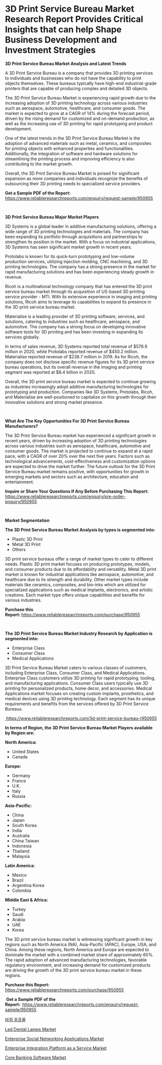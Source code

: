 <p><h1>3D Print Service Bureau Market Research Report Provides Critical Insights that can help Shape Business Development and Investment Strategies</h1></p><p><strong>3D Print Service Bureau Market Analysis and Latest Trends</strong></p>
<p><p>A 3D Print Service Bureau is a company that provides 3D printing services to individuals and businesses who do not have the capability to print objects themselves. These bureaus typically have high-end industrial-grade printers that are capable of producing complex and detailed 3D objects.</p><p>The 3D Print Service Bureau Market is experiencing rapid growth due to the increasing adoption of 3D printing technology across various industries such as aerospace, automotive, healthcare, and consumer goods. The market is expected to grow at a CAGR of 14% during the forecast period, driven by the rising demand for customized and on-demand production, as well as the increasing use of 3D printing for rapid prototyping and product development.</p><p>One of the latest trends in the 3D Print Service Bureau Market is the adoption of advanced materials such as metal, ceramics, and composites for printing objects with enhanced properties and functionalities. Additionally, the integration of software and hardware solutions for streamlining the printing process and improving efficiency is also contributing to the market growth.</p><p>Overall, the 3D Print Service Bureau Market is poised for significant expansion as more companies and individuals recognize the benefits of outsourcing their 3D printing needs to specialized service providers.</p></p>
<p><strong>Get a Sample PDF of the Report:&nbsp;</strong> <a href="https://www.reliableresearchreports.com/enquiry/request-sample/950955">https://www.reliableresearchreports.com/enquiry/request-sample/950955</a></p>
<p>&nbsp;</p>
<p><strong>3D Print Service Bureau Major Market Players</strong></p>
<p><p>3D Systems is a global leader in additive manufacturing solutions, offering a wide range of 3D printing technologies and materials. The company has been expanding its portfolio through acquisitions and partnerships to strengthen its position in the market. With a focus on industrial applications, 3D Systems has seen significant market growth in recent years.</p><p>Protolabs is known for its quick-turn prototyping and low-volume production services, utilizing injection molding, CNC machining, and 3D printing technologies. The company has a strong presence in the market for rapid manufacturing solutions and has been experiencing steady growth in revenue.</p><p>Ricoh is a multinational technology company that has entered the 3D print service bureau market through its acquisition of US-based 3D printing service provider - MTI. With its extensive experience in imaging and printing solutions, Ricoh aims to leverage its capabilities to expand its presence in the 3D print service bureau market.</p><p>Materialise is a leading provider of 3D printing software, services, and solutions, catering to industries such as healthcare, aerospace, and automotive. The company has a strong focus on developing innovative software tools for 3D printing and has been investing in expanding its services globally.</p><p>In terms of sales revenue, 3D Systems reported total revenue of $576.9 million in 2020, while Protolabs reported revenue of $450.2 million. Materialise reported revenue of $238.7 million in 2019. As for Ricoh, the company does not disclose specific revenue figures for its 3D print service bureau operations, but its overall revenue in the imaging and printing segment was reported at $8.4 billion in 2020.</p><p>Overall, the 3D print service bureau market is expected to continue growing as industries increasingly adopt additive manufacturing technologies for prototyping and production. Companies like 3D Systems, Protolabs, Ricoh, and Materialise are well-positioned to capitalize on this growth through their innovative solutions and strong market presence.</p></p>
<p>&nbsp;</p>
<p><strong>What Are The Key Opportunities For 3D Print Service Bureau Manufacturers?</strong></p>
<p><p>The 3D Print Service Bureau market has experienced a significant growth in recent years, driven by increasing adoption of 3D printing technologies across various industries such as aerospace, healthcare, automotive and consumer goods. The market is projected to continue to expand at a rapid pace, with a CAGR of over 20% over the next five years. Factors such as technological advancements, cost-effectiveness and customization options are expected to drive the market further. The future outlook for the 3D Print Service Bureau market remains positive, with opportunities for growth in emerging markets and sectors such as architecture, education and entertainment.</p></p>
<p><strong>Inquire or Share Your Questions If Any Before Purchasing This Report:</strong> <a href="https://www.reliableresearchreports.com/enquiry/pre-order-enquiry/950955">https://www.reliableresearchreports.com/enquiry/pre-order-enquiry/950955</a></p>
<p>&nbsp;</p>
<p><strong>Market Segmentation</strong></p>
<p><strong>The 3D Print Service Bureau Market Analysis by types is segmented into:</strong></p>
<p><ul><li>Plastic 3D Print</li><li>Metal 3D Print</li><li>Others</li></ul></p>
<p><p>3D print service bureaus offer a range of market types to cater to different needs. Plastic 3D print market focuses on producing prototypes, models, and consumer products due to its affordability and versatility. Metal 3D print market is known for industrial applications like aerospace, automotive, and healthcare due to its strength and durability. Other market types include materials like ceramics, composites, and bio-inks which are utilized for specialized applications such as medical implants, electronics, and artistic creations. Each market type offers unique capabilities and benefits for various industries.</p></p>
<p><strong>Purchase this Report:&nbsp;</strong><a href="https://www.reliableresearchreports.com/purchase/950955">https://www.reliableresearchreports.com/purchase/950955</a></p>
<p>&nbsp;</p>
<p><strong>The 3D Print Service Bureau Market Industry Research by Application is segmented into:</strong></p>
<p><ul><li>Enterprise Class</li><li>Consumer Class</li><li>Medical Applications</li></ul></p>
<p><p>3D Print Service Bureau Market caters to various classes of customers, including Enterprise Class, Consumer Class, and Medical Applications. Enterprise Class customers utilize 3D printing for rapid prototyping, tooling, and manufacturing applications. Consumer Class users typically use 3D printing for personalized products, home decor, and accessories. Medical Applications market focuses on creating custom implants, prosthetics, and medical devices using 3D printing technology. Each segment has its unique requirements and benefits from the services offered by 3D Print Service Bureaus.</p></p>
<p><a href="https://www.reliableresearchreports.com/3d-print-service-bureau-r950955">&nbsp;https://www.reliableresearchreports.com/3d-print-service-bureau-r950955</a></p>
<p><strong>In terms of Region, the 3D Print Service Bureau Market Players available by Region are:</strong></p>
<p>
    <p> <strong> North America: </strong>
        <ul>
            <li>United States</li>
            <li>Canada</li>
        </ul>
        </p> 
    <p> <strong> Europe: </strong>
        <ul>
            <li>Germany</li>
            <li>France</li>
            <li>U.K.</li>
            <li>Italy</li>
            <li>Russia</li>
        </ul>
        </p> 
    <p> <strong> Asia-Pacific: </strong>
        <ul>
            <li>China</li>
            <li>Japan</li>
            <li>South Korea</li>
            <li>India</li>
            <li>Australia</li>
            <li>China Taiwan</li>
            <li>Indonesia</li>
            <li>Thailand</li>
            <li>Malaysia</li>
        </ul>
        </p> 
    <p> <strong> Latin America: </strong>
        <ul>
            <li>Mexico</li>
            <li>Brazil</li>
            <li>Argentina Korea</li>
            <li>Colombia</li>
        </ul>
        </p> 
    <p> <strong> Middle East & Africa: </strong>
        <ul>
            <li>Turkey</li>
            <li>Saudi</li>
            <li>Arabia</li>
            <li>UAE</li>
            <li>Korea</li>
        </ul>
    </p>
    </p>
<p><p>The 3D print service bureau market is witnessing significant growth in key regions such as North America (NA), Asia-Pacific (APAC), Europe, USA, and China. Among these regions, North America and Europe are expected to dominate the market with a combined market share of approximately 60%. The rapid adoption of advanced manufacturing technologies, favorable regulatory environment, and increasing demand for customized products are driving the growth of the 3D print service bureau market in these regions.</p></p>
<p><strong>Purchase this Report: </strong><a href="https://www.reliableresearchreports.com/purchase/950955">https://www.reliableresearchreports.com/purchase/950955</a></p>
<p>&nbsp;<strong>Get a Sample PDF of the Report:&nbsp;&nbsp;</strong><a href="https://www.reliableresearchreports.com/enquiry/request-sample/950955">https://www.reliableresearchreports.com/enquiry/request-sample/950955</a></p>
<p><strong></strong></p>
<p><p><a href="https://github.com/sammyUltyylrich9067856/Market-Research-Report-List-1/blob/main/367482352286.md">바질 추출물</a></p><p><a href="https://www.linkedin.com/pulse/led-dental-lamps-market-trends-forecast-competitive-analysis-2031-appsc">Led Dental Lamps Market</a></p><p><a href="https://github.com/RebekaAnderson14/Market-Research-Report-List-1/blob/main/enterprise-social-networking-applications-market.md">Enterprise Social Networking Applications Market</a></p><p><a href="https://github.com/Whitneyboyettebo9kiw7yr13/Market-Research-Report-List-2/blob/main/enterprise-integration-platform-as-a-service-market.md">Enterprise Integration Platform as a Service Market</a></p><p><a href="https://www.linkedin.com/pulse/core-banking-software-market-size-outlook-forecast-2024-bs6pe">Core Banking Software Market</a></p></p>